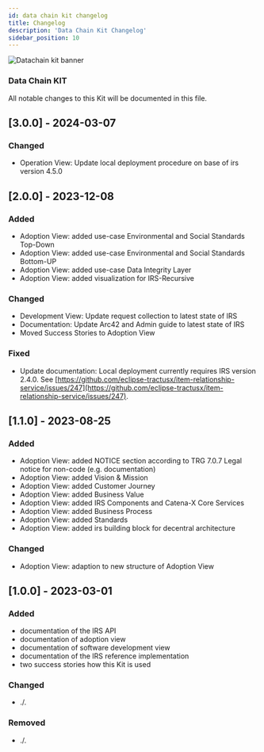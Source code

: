 ```yaml
---
id: data chain kit changelog
title: Changelog
description: 'Data Chain Kit Changelog'
sidebar_position: 10
---
```


![Datachain kit banner](@site/static/img/DataChainKitIcon.png)

### Data Chain KIT

All notable changes to this Kit will be documented in this file.

## [3.0.0] - 2024-03-07

### Changed

- Operation View: Update local deployment procedure on base of irs version 4.5.0

## [2.0.0] - 2023-12-08

### Added

- Adoption View: added use-case Environmental and Social Standards Top-Down
- Adoption View: added use-case Environmental and Social Standards Bottom-UP
- Adoption View: added use-case Data Integrity Layer
- Adoption View: added visualization for IRS-Recursive

### Changed

- Development View: Update request collection to latest state of IRS
- Documentation: Update Arc42 and Admin guide to latest state of IRS
- Moved Success Stories to Adoption View

### Fixed

- Update documentation: Local deployment currently requires IRS version 2.4.0.
  See [https://github.com/eclipse-tractusx/item-relationship-service/issues/247](https://github.com/eclipse-tractusx/item-relationship-service/issues/247).

## [1.1.0] - 2023-08-25

### Added

- Adoption View: added NOTICE section according to TRG 7.0.7 Legal notice for non-code (e.g. documentation)
- Adoption View: added Vision &amp; Mission
- Adoption View: added Customer Journey
- Adoption View: added Business Value
- Adoption View: added IRS Components and Catena-X Core Services
- Adoption View: added Business Process
- Adoption View: added Standards
- Adoption View: added irs building block for decentral architecture

### Changed

- Adoption View: adaption to new structure of Adoption View

## [1.0.0] - 2023-03-01

### Added

- documentation of the IRS API
- documentation of adoption view
- documentation of software development view
- documentation of the IRS reference implementation
- two success stories how this Kit is used

### Changed

- ./.

### Removed

- ./.
